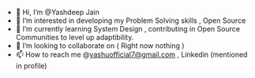 - 👋 Hi, I’m @Yashdeep Jain
- 👀 I’m interested in developing my Problem Solving skills , Open Source 
- 🌱 I’m currently learning System Design , contributing in Open Source Communities to level up adaptibility.
- 💞️ I’m looking to collaborate on ( Right now nothing )
- 📫 How to reach me @yashuofficial7@gmail.com , Linkedin (mentioned in profile)

<!---
tyash71/tyash71 is a ✨ special ✨ repository because its `README.md` (this file) appears on your GitHub profile.
You can click the Preview link to take a look at your changes.
--->
